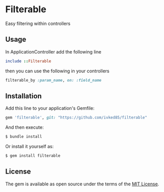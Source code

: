 # Filterable
Easy filtering within controllers

## Usage
In ApplicationController add the following line
```ruby
include ::Filterable
```

then you can use the following in your controllers

```ruby
filterable_by :param_name, on: :field_name
```


## Installation
Add this line to your application's Gemfile:

```ruby
gem 'filterable', git: "https://github.com/ivked85/filterable" 
```

And then execute:
```bash
$ bundle install
```

Or install it yourself as:
```bash
$ gem install filterable
```

## License
The gem is available as open source under the terms of the [MIT License](https://opensource.org/licenses/MIT).
